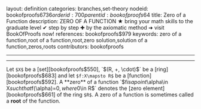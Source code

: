 layout: definition
categories: branches,set-theory
nodeid: bookofproofs$6736
orderid: 700
parentid: bookofproofs$64
title: Zero of a Function
description: ZERO OF A FUNCTION ★ bring your math skills to the graduate level ✔ step by step ✚ by the axiomatic method ➜ visit BookOfProofs now!
references: bookofproofs$979
keywords: zero of a function,root of a function,root,zero solution,solution of a function,zeros,roots
contributors: bookofproofs

---


---

Let `$X$` be a [set][bookofproofs$550], `$(R, +, \cdot)$` be a [ring][bookofproofs$683] and let `$f:X\mapsto R$` be a [function][bookofproofs$592]. A **zero** of a function `$f$` is a point `$\alpha\in X$` such that `$f(\alpha)=0$`, where `$0\in R$` denotes the [zero element][bookofproofs$661] of the ring `$R$`. A zero of a function is sometimes called a **root** of the function.
